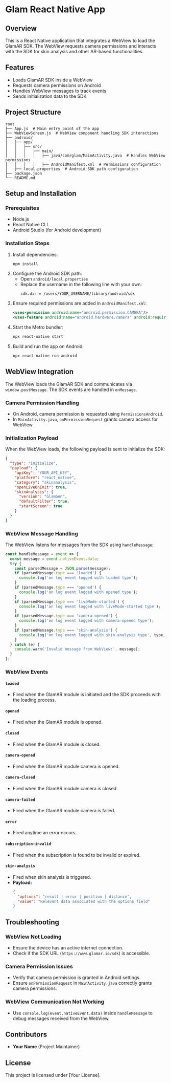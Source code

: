 # Glam React Native App

## Overview

This is a React Native application that integrates a WebView to load the GlamAR SDK. The WebView requests camera permissions and interacts with the SDK for skin analysis and other AR-based functionalities.

## Features

- Loads GlamAR SDK inside a WebView
- Requests camera permissions on Android
- Handles WebView messages to track events
- Sends initialization data to the SDK

## Project Structure

```
root
├── App.js  # Main entry point of the app
├── WebViewScreen.js  # WebView component handling SDK interactions
├── android/
│   ├── app/
│   │   ├── src/
│   │   │   ├── main/
│   │   │   │   ├── java/com/glam/MainActivity.java  # Handles WebView permissions
│   │   │   │   ├── AndroidManifest.xml  # Permissions configuration
│   ├── local.properties  # Android SDK path configuration
├── package.json
└── README.md
```

## Setup and Installation

### Prerequisites

- Node.js
- React Native CLI
- Android Studio (for Android development)

### Installation Steps

1. Install dependencies:
   ```sh
   npm install
   ```
2. Configure the Android SDK path:
   - Open `android/local.properties`
   - Replace the username in the following line with your own:
     ```
     sdk.dir = /users/YOUR_USERNAME/library/android/sdk
     ```
3. Ensure required permissions are added in `AndroidManifest.xml`:
   ```xml
   <uses-permission android:name="android.permission.CAMERA"/>
   <uses-feature android:name="android.hardware.camera" android:required="true"/>
   ```
4. Start the Metro bundler:
   ```sh
   npx react-native start
   ```
5. Build and run the app on Android:
   ```sh
   npx react-native run-android
   ```

## WebView Integration

The WebView loads the GlamAR SDK and communicates via `window.postMessage`. The SDK events are handled in `onMessage`.

### Camera Permission Handling

- On Android, camera permission is requested using `PermissionsAndroid`.
- In `MainActivity.java`, `onPermissionRequest` grants camera access for WebView.

### Initialization Payload

When the WebView loads, the following payload is sent to initialize the SDK:

```json
{
  "type": "initialize",
  "payload": {
    "apiKey": "YOUR_API_KEY",
    "platform": "react_native",
    "category": "skinanalysis",
    "openLiveOnInit": true,
    "skinAnalysis": {
      "version": "GlamGen",
      "defaultFilter": true,
      "startScreen": true
    }
  }
}
```

### WebView Message Handling

The WebView listens for messages from the SDK using `handleMessage`:

```javascript
const handleMessage = event => {
  const message = event.nativeEvent.data;
  try {
    const parsedMessage = JSON.parse(message);
    if (parsedMessage.type === 'loaded') {
      console.log('on log event logged with loaded type');
    }
    if (parsedMessage.type === 'opened') {
      console.log('on log event logged with opened type');
    }
    if (parsedMessage.type === 'liveMode-started') {
      console.log('on log event logged with liveMode-started type');
    }
    if (parsedMessage.type === 'camera-opened') {
      console.log('on log event logged with camera-opened type');
    }
    if (parsedMessage.type === 'skin-analysis') {
      console.log('on log event logged with skin-analysis type', type, payload);
    }
  } catch (e) {
    console.warn('Invalid message from WebView:', message);
  }
};
```

### WebView Events

#### `loaded`

- Fired when the GlamAR module is initiated and the SDK proceeds with the loading process.

#### `opened`

- Fired when the GlamAR module is opened.

#### `closed`

- Fired when the GlamAR module is closed.

#### `camera-opened`

- Fired when the GlamAR module camera is opened.

#### `camera-closed`

- Fired when the GlamAR module camera is closed.

#### `camera-failed`

- Fired when the GlamAR module camera is failed.

#### `error`

- Fired anytime an error occurs.

#### `subscription-invalid`

- Fired when the subscription is found to be invalid or expired.

#### `skin-analysis`

- Fired when skin analysis is triggered.
- **Payload:**
  ```json
  {
    "options": "result | error | position | distance",
    "value": "Relevant data associated with the options field"
  }
  ```

## Troubleshooting

### WebView Not Loading

- Ensure the device has an active internet connection.
- Check if the SDK URL (`https://www.glamar.io/sdk`) is accessible.

### Camera Permission Issues

- Verify that camera permission is granted in Android settings.
- Ensure `onPermissionRequest` in `MainActivity.java` correctly grants camera permissions.

### WebView Communication Not Working

- Use `console.log(event.nativeEvent.data)` inside `handleMessage` to debug messages received from the WebView.

## Contributors

- **Your Name** (Project Maintainer)

## License

This project is licensed under [Your License].
